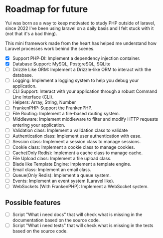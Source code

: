 # Roadmap for future

Yui was born as a way to keep motivated to study PHP outside of laravel, since 2022 I've been using laravel on a daily
basis and I felt stuck with it (not that it's a bad thing).

This mini framework made from the heart has helped me understand how Laravel processes work behind the scenes.

- [x] Support PHP-DI: Implement a dependency injection container.
- [x] Database Support: MySQL, PostgreSQL, SQLite
- [ ] Drizzle Like ORM: Implement a Drizzle-like ORM to interact with the database.
- [ ] Logging: Implement a logging system to help you debug your application.
- [ ] CLI Support: Interact with your application through a robust Command Line Interface (CLI).
- [ ] Helpers: Array, String, Number
- [ ] FrankenPHP: Support the FrankenPHP.
- [ ] File Routing: Implement a file-based routing system.
- [ ] Middleware: Implement middleware to filter and modify HTTP requests entering your application.
- [ ] Validation class: Implement a validation class to validate
- [ ] Authentication class: Implement user authentication with ease.
- [ ] Session class: Implement a session class to manage sessions.
- [ ] Cookie class: Implement a cookie class to manage cookies.
- [ ] Cache(Only Redis): Implement a cache class to manage cache.
- [ ] File Upload class: Implement a file upload class.
- [ ] Blade like Template Engine: Implement a template engine.
- [ ] Email class: Implement an email class.
- [ ] Queue(Only Redis): Implement a queue system.
- [ ] Events: Implement an event system (Laravel like).
- [ ] WebSockets (With FrankenPHP): Implement a WebSocket system.

## Possible features

- [ ] Script "What i need docs" that will check what is missing in the documentation based on the source code.
- [ ] Script "What i need tests" that will check what is missing in the tests based on the source code.